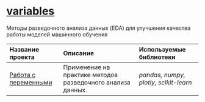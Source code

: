 # [variables](https://github.com/pzuboff/variables/blob/main/)<br/>
Методы разведочного анализа данных (EDA) для улучшения качества работы моделей машинного обучения

| Название проекта | Описание | Используемые библиотеки | 
| :---------------------- | :---------------------- | :---------------------- |
| [Работа с переменными](https://github.com/pzuboff/variables/blob/main/variables.ipynb) | Применение на практике методов разведочного анализа данных. | *pandas, numpy, plotly, scikit-learn* |
